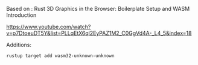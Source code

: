 

Based on : Rust 3D Graphics in the Browser: Boilerplate Setup and WASM Introduction

https://www.youtube.com/watch?v=p7DtoeuDT5Y&list=PLLqEtX6ql2EyPAZ1M2_C0GgVd4A-_L4_5&index=18

Additions:
```console
rustup target add wasm32-unknown-unknown
```

